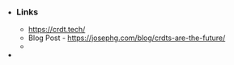 - ### Links
	- https://crdt.tech/
	- Blog Post - https://josephg.com/blog/crdts-are-the-future/
	-
-